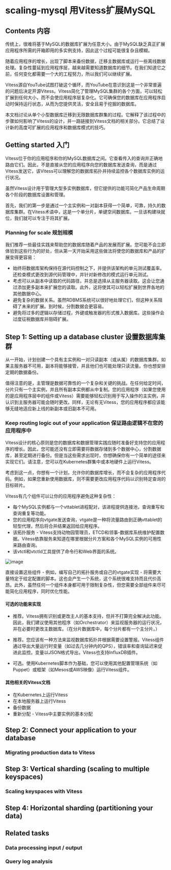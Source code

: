 # scaling-mysql 用Vitess扩展MySQL
## Contents 内容
传统上，很难将基于MySQL的数据库扩展为任意大小。由于MySQL缺乏真正扩展应用程序所需的开箱即用的多实例支持，因此这个过程可能很复杂且模糊。

随着应用程序的增长，出现了脚本来备份数据，迁移主数据库或运行一些离线数据处理。复杂性蔓延到应用程序层，越来越需要知道数据库的细节。在我们知道它之前，任何变化都需要一个大的工程努力，所以我们可以继续扩展。

Vitess源自YouTube试图打破这个循环，而YouTube在意识到这是一个非常普遍的问题后决定开源Vitess。Vitess简化了管理MySQL集群的各个方面，可以轻松扩展到任何大小，而不会使应用程序层复杂化。它可确保您的数据库在应用程序启动时保持运行状态，从而为您提供灵活，安全且易于挖掘的数据库。

本文档讨论从单个小型数据库迁移到无限数据库群集的过程。它解释了该过程中的步骤如何影响了Vitess的设计，并一路链接到Vitess文档的相关部分。它总结了设计新的高度可扩展的应用程序和数据库模式的技巧。

## Getting started  入门
Vitess位于你的应用程序和你的MySQL数据库之间。它查看传入的查询并正确地路由它们。因此，不是直接从您的应用程序向您的数据库发送查询，而是通过Vitess发送它，该Vitess可以理解您的数据库拓扑并持续监控各个数据库实例的运行状况。

虽然Vitess设计用于管理大型多实例数据库，但它提供的功能可简化产品生命周期各个阶段的数据库设置和管理。

首先，我们的第一步是通过一个主实例和一对副本获得一个简单，可靠，持久的数据库集群。在Vitess术语中，这是一个单分片，单键空间数据库。一旦该构建块就位，我们就可以专注于将其扩展。

### Planning for scale 规划规模
我们推荐一些最佳实践来帮助您的数据库随着产品的发展而扩展。您可能不会立即体验到这些行为的好处，但从第一天开始采用这些做法将使您的数据库和产品的扩展变得更容易：

- 始终将数据库架构保持在源代码控制之下，并提供该架构的单元测试覆盖率。还检查模式更改到源代码管理中，并针对新修改的模式运行单元测试。
- 考虑可以从副本中读取的代码路径，并总是选择从主服务器读取。这会让您通过添加更多副本来扩展您的读取。此外，这将使其可以轻松扩展到世界各地的其他数据中心。
- 避免复杂的数据关系。虽然RDBMS系统可以很好地处理它们，但这种关系阻碍了未来的扩展。到时候，分割数据会更容易。
- 避免将过多的逻辑以存储过程，外键或触发器的形式推入数据库。这些操作会过度征税数据库并阻碍扩展。

## Step 1: Setting up a database cluster 设置数据库集群
从一开始，计划创建一个具有主实例和一对只读副本（或从属）的数据库集群。如果主服务器不可用，副本将能够接管，并且他们也可能处理只读流量。你也想安排定期的数据备份。

值得注意的是，主管理是数据可靠性的一个复杂和关键的挑战。在任何给定时间，分片只有一个主实例，并且所有副本实例都从中复制。您的应用程序（如果您使用的是应用程序层中的组件或Vitess）需要能够轻松识别用于写入操作的主实例，并认识到主服务器可能会随时更改。同样，无论有无Vitess，您的应用程序都应该能够无缝地适应新上线的新副本或旧副本不可用。
### Keep routing logic out of your application 保证路由逻辑不在您的应用程序中
Vitess设计的核心原则是您的数据库和数据管理实践应随时准备好支持您的应用程序的增长。因此，您可能还没有立即需要将数据存储到多个数据中心，分割数据库，甚至定期进行备份。但是当这些需求出现时，你想确保你有一个简单的途径来实现它们。请注意，您可以在Kubernetes群集中或本地硬件上运行Vitess。

考虑到这一点，你想有一个计划，允许你的数据库增长，而不会复杂的应用程序代码。例如，如果您重新使用数据库，则不需要更改应用程序代码以识别特定查询的目标碎片。

Vitess有几个组件可以让你的应用程序避免这种复杂性：
- 每个MySQL实例都与一个vttablet进程配对，该进程提供连接池，查询重写和查询重复等功能。
- 您的应用程序向vtgate发送查询，vtgate是一种将流量路由到正确vttablet的轻型代理，然后将合并结果返回给应用程序。
- 该拓扑服务 - Vitess支持动物园管理员，ETCD和领事-数据库系统维护配置数据。Vitess依靠服务来知道在哪里根据分片方案和各个MySQL实例的可用性来路由查询。
- 该vtctl和vtctld工具提供了命令行和Web界面的系统。

![image](https://github.com/mds1455975151/tools/blob/master/vitess/official-web-docs/images/VitessOverview.png)

直接设置这些组件 - 例如，编写自己的拓扑服务或自己的vtgate实现 - 将需要大量特定于给定配置的脚本。这也会产生一个系统，这个系统很难支持而且代价高昂。此外，虽然任何一个组件本身都可用于限制复杂性，但您需要全部组件来尽可能简化应用程序，同时优化性能。
#### 可选的功能来实现
- 推荐。Vitess拥有识别或更改主人的基本支持，但并不打算完全解决此功能。因此，我们建议使用其他程序（如Orchestrator）来监视服务器的运行状况，并在必要时更改主数据库。（在分片数据库中，每个分片都有一个主分片。）

- 推荐。您应该有一种方法来监视数据库拓扑并根据需要设置警报。Vitess组件通过导出大量运行时变量（如过去几分钟内的QPS），错误率和查询延迟来促进此监控。变量以JSON格式导出，Vitess也支持InfluxDB插件。

- 可选。使用Kubernetes脚本作为基础，您可以使用其他配置管理系统（如Puppet）或框架（如Mesos或AWS映像）运行Vitess组件。
#### 其他相关的Vitess文档
- 在Kubernetes上运行Vitess
- 在本地服务器上运行Vitess
- 备份数据
- 重新分配 - Vitess中主要实例的基本分配
## Step 2: Connect your application to your database
### Migrating production data to Vitess
## Step 3: Vertical sharding (scaling to multiple keyspaces)
### Scaling keyspaces with Vitess
## Step 4: Horizontal sharding (partitioning your data)
## Related tasks
### Data processing input / output
### Query log analysis
